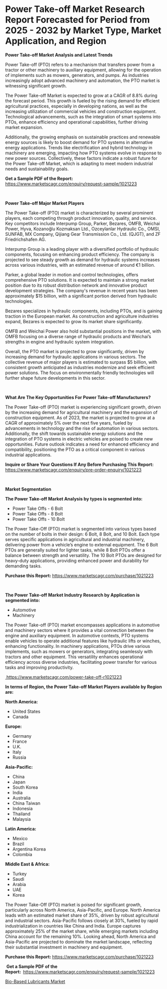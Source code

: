<p><h1>Power Take-off Market Research Report Forecasted for Period from 2025 -  2032 by Market Type, Market Application, and Region</h1></p><p><strong>Power Take-off Market Analysis and Latest Trends</strong></p>
<p><p>Power Take-off (PTO) refers to a mechanism that transfers power from a tractor or other machinery to auxiliary equipment, allowing for the operation of implements such as mowers, generators, and pumps. As industries increasingly adopt advanced machinery and automation, the PTO market is witnessing significant growth.</p><p>The Power Take-off Market is expected to grow at a CAGR of 8.8% during the forecast period. This growth is fueled by the rising demand for efficient agricultural practices, especially in developing nations, as well as the increasing utilization of commercial vehicles and construction equipment. Technological advancements, such as the integration of smart systems into PTOs, enhance efficiency and operational capabilities, further driving market expansion.</p><p>Additionally, the growing emphasis on sustainable practices and renewable energy sources is likely to boost demand for PTO systems in alternative energy applications. Trends like electrification and hybrid technology in machinery are emerging, impacting how PTO systems evolve in response to new power sources. Collectively, these factors indicate a robust future for the Power Take-off Market, which is adapting to meet modern industrial needs and sustainability goals.</p></p>
<p><strong>Get a Sample PDF of the Report:&nbsp;</strong> <a href="https://www.marketscagr.com/enquiry/request-sample/1021223?utm_campaign=2635&utm_medium=2&utm_source=Github&utm_content=ia&utm_term=21032025&utm_id=power-take-off">https://www.marketscagr.com/enquiry/request-sample/1021223</a></p>
<p>&nbsp;</p>
<p><strong>Power Take-off Major Market Players</strong></p>
<p><p>The Power Take-off (PTO) market is characterized by several prominent players, each competing through product innovation, quality, and service. Key competitors include Interpump Group, Parker, Bezares, OMFB, Weichai Power, Hyva, Kozanoğlu Kozmaksan Ltd., Ozceylanlar Hydraulic Co., OMSI, SUNFAB, MX Company, Qijiang Gear Transmission Co., Ltd. (QJGT), and ZF Friedrichshafen AG.</p><p>Interpump Group is a leading player with a diversified portfolio of hydraulic components, focusing on enhancing product efficiency. The company is projected to see steady growth as demand for hydraulic systems increases across various industries, with an estimated revenue of around €1 billion.</p><p>Parker, a global leader in motion and control technologies, offers comprehensive PTO solutions. It is expected to maintain a strong market position due to its robust distribution network and innovative product development strategies. The company's revenue in recent years has been approximately $15 billion, with a significant portion derived from hydraulic technologies.</p><p>Bezares specializes in hydraulic components, including PTOs, and is gaining traction in the European market. As construction and agriculture industries expand, Bezares is expected to grow its market share significantly.</p><p>OMFB and Weichai Power also hold substantial positions in the market, with OMFB focusing on a diverse range of hydraulic products and Weichai’s strengths in engine and hydraulic system integration.</p><p>Overall, the PTO market is projected to grow significantly, driven by increasing demand for hydraulic applications in various sectors. The collective revenue of major players is estimated to surpass $5 billion, with consistent growth anticipated as industries modernize and seek efficient power solutions. The focus on environmentally friendly technologies will further shape future developments in this sector.</p></p>
<p>&nbsp;</p>
<p><strong>What Are The Key Opportunities For Power Take-off Manufacturers?</strong></p>
<p><p>The Power Take-off (PTO) market is experiencing significant growth, driven by the increasing demand for agricultural machinery and the expansion of construction equipment. As of 2023, the market is projected to grow at a CAGR of approximately 5% over the next five years, fueled by advancements in technology and the rise of automation in various sectors. Additionally, the shift towards sustainable energy solutions and the integration of PTO systems in electric vehicles are poised to create new opportunities. Future outlook indicates a need for enhanced efficiency and compatibility, positioning the PTO as a critical component in various industrial applications.</p></p>
<p><strong>Inquire or Share Your Questions If Any Before Purchasing This Report:</strong> <a href="https://www.marketscagr.com/enquiry/pre-order-enquiry/1021223?utm_campaign=2635&utm_medium=2&utm_source=Github&utm_content=ia&utm_term=21032025&utm_id=power-take-off">https://www.marketscagr.com/enquiry/pre-order-enquiry/1021223</a></p>
<p>&nbsp;</p>
<p><strong>Market Segmentation</strong></p>
<p><strong>The Power Take-off Market Analysis by types is segmented into:</strong></p>
<p><ul><li>Power Take Offs - 6 Bolt</li><li>Power Take Offs - 8 Bolt</li><li>Power Take Offs - 10 Bolt</li></ul></p>
<p><p>The Power Take-Off (PTO) market is segmented into various types based on the number of bolts in their design: 6 Bolt, 8 Bolt, and 10 Bolt. Each type serves specific applications in agricultural and industrial machinery, delivering power from a vehicle’s engine to external equipment. The 6 Bolt PTOs are generally suited for lighter tasks, while 8 Bolt PTOs offer a balance between strength and versatility. The 10 Bolt PTOs are designed for heavy-duty applications, providing enhanced power and durability for demanding tasks.</p></p>
<p><strong>Purchase this Report:&nbsp;</strong><a href="https://www.marketscagr.com/purchase/1021223?utm_campaign=2635&utm_medium=2&utm_source=Github&utm_content=ia&utm_term=21032025&utm_id=power-take-off">https://www.marketscagr.com/purchase/1021223</a></p>
<p>&nbsp;</p>
<p><strong>The Power Take-off Market Industry Research by Application is segmented into:</strong></p>
<p><ul><li>Automotive</li><li>Machinery</li></ul></p>
<p><p>The Power Take-off (PTO) market encompasses applications in automotive and machinery sectors where it provides a vital connection between the engine and auxiliary equipment. In automotive contexts, PTO systems enable vehicles to operate additional features like hydraulic lifts or winches, enhancing functionality. In machinery applications, PTOs drive various implements, such as mowers or generators, integrating seamlessly with tractors and other equipment. This versatility enhances operational efficiency across diverse industries, facilitating power transfer for various tasks and improving productivity.</p></p>
<p><a href="https://www.marketscagr.com/power-take-off-r1021223?utm_campaign=2635&utm_medium=2&utm_source=Github&utm_content=ia&utm_term=21032025&utm_id=power-take-off">&nbsp;https://www.marketscagr.com/power-take-off-r1021223</a></p>
<p><strong>In terms of Region, the Power Take-off Market Players available by Region are:</strong></p>
<p>
    <p> <strong> North America: </strong>
        <ul>
            <li>United States</li>
            <li>Canada</li>
        </ul>
        </p> 
    <p> <strong> Europe: </strong>
        <ul>
            <li>Germany</li>
            <li>France</li>
            <li>U.K.</li>
            <li>Italy</li>
            <li>Russia</li>
        </ul>
        </p> 
    <p> <strong> Asia-Pacific: </strong>
        <ul>
            <li>China</li>
            <li>Japan</li>
            <li>South Korea</li>
            <li>India</li>
            <li>Australia</li>
            <li>China Taiwan</li>
            <li>Indonesia</li>
            <li>Thailand</li>
            <li>Malaysia</li>
        </ul>
        </p> 
    <p> <strong> Latin America: </strong>
        <ul>
            <li>Mexico</li>
            <li>Brazil</li>
            <li>Argentina Korea</li>
            <li>Colombia</li>
        </ul>
        </p> 
    <p> <strong> Middle East & Africa: </strong>
        <ul>
            <li>Turkey</li>
            <li>Saudi</li>
            <li>Arabia</li>
            <li>UAE</li>
            <li>Korea</li>
        </ul>
    </p>
    </p>
<p><p>The Power Take-Off (PTO) market is poised for significant growth, particularly across North America, Asia-Pacific, and Europe. North America leads with an estimated market share of 35%, driven by robust agricultural and industrial sectors. Asia-Pacific follows closely at 30%, fueled by rapid industrialization in countries like China and India. Europe captures approximately 25% of the market share, while emerging markets including China account for the remaining 10%. Looking ahead, North America and Asia-Pacific are projected to dominate the market landscape, reflecting their substantial investment in machinery and equipment.</p></p>
<p><strong>Purchase this Report: </strong><a href="https://www.marketscagr.com/purchase/1021223?utm_campaign=2635&utm_medium=2&utm_source=Github&utm_content=ia&utm_term=21032025&utm_id=power-take-off">https://www.marketscagr.com/purchase/1021223</a></p>
<p>&nbsp;<strong>Get a Sample PDF of the Report:&nbsp;&nbsp;</strong><a href="https://www.marketscagr.com/enquiry/request-sample/1021223?utm_campaign=2635&utm_medium=2&utm_source=Github&utm_content=ia&utm_term=21032025&utm_id=power-take-off">https://www.marketscagr.com/enquiry/request-sample/1021223</a></p>
<p><strong></strong></p>
<p><p><a href="https://github.com/phephezxnf/Market-Research-Report-List-1/blob/main/bio-based-lubricants-market.md?utm_campaign=2635&utm_medium=2&utm_source=Github&utm_content=ia&utm_term=21032025&utm_id=power-take-off">Bio-Based Lubricants Market</a></p></p>